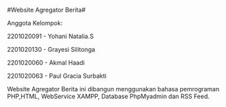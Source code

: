 #Website Agregator Berita#

Anggota Kelompok:

2201020091 - Yohani Natalia.S

2201020130 - Grayesi Silitonga

2201020060 - Akmal Haadi

2201020063 - Paul Gracia Surbakti

Website Agregator Berita ini dibangun menggunakan bahasa pemrograman PHP,HTML, WebService XAMPP, Database PhpMyadmin
dan RSS Feed. 
